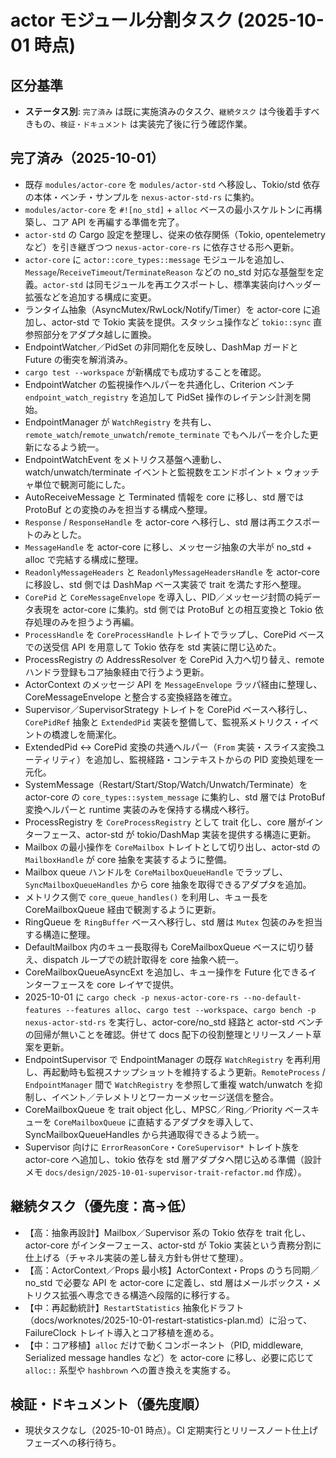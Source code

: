 # actor モジュール分割タスク (2025-10-01 時点)

## 区分基準
- **ステータス別**: `完了済み` は既に実施済みのタスク、`継続タスク` は今後着手すべきもの、`検証・ドキュメント` は実装完了後に行う確認作業。

## 完了済み（2025-10-01）
- 既存 `modules/actor-core` を `modules/actor-std` へ移設し、Tokio/std 依存の本体・ベンチ・サンプルを `nexus-actor-std-rs` に集約。
- `modules/actor-core` を `#![no_std]` + `alloc` ベースの最小スケルトンに再構築し、コア API を再編する準備を完了。
- `actor-std` の Cargo 設定を整理し、従来の依存関係（Tokio, opentelemetry など）を引き継ぎつつ `nexus-actor-core-rs` に依存させる形へ更新。
- `actor-core` に `actor::core_types::message` モジュールを追加し、`Message`/`ReceiveTimeout`/`TerminateReason` などの no_std 対応な基盤型を定義。`actor-std` は同モジュールを再エクスポートし、標準実装向けヘッダー拡張などを追加する構成に変更。
- ランタイム抽象（AsyncMutex/RwLock/Notify/Timer）を actor-core に追加し、actor-std で Tokio 実装を提供。スタッシュ操作など `tokio::sync` 直参照部分をアダプタ越しに置換。
- EndpointWatcher／PidSet の非同期化を反映し、DashMap ガードと Future の衝突を解消済み。
- `cargo test --workspace` が新構成でも成功することを確認。
- EndpointWatcher の監視操作ヘルパーを共通化し、Criterion ベンチ `endpoint_watch_registry` を追加して PidSet 操作のレイテンシ計測を開始。
- EndpointManager が `WatchRegistry` を共有し、`remote_watch`/`remote_unwatch`/`remote_terminate` でもヘルパーを介した更新になるよう統一。
- EndpointWatchEvent をメトリクス基盤へ連動し、watch/unwatch/terminate イベントと監視数をエンドポイント × ウォッチャ単位で観測可能にした。
- AutoReceiveMessage と Terminated 情報を core に移し、std 層では ProtoBuf との変換のみを担当する構成へ整理。
- `Response` / `ResponseHandle` を actor-core へ移行し、std 層は再エクスポートのみとした。
- `MessageHandle` を actor-core に移し、メッセージ抽象の大半が no_std + alloc で完結する構成に整理。
- `ReadonlyMessageHeaders` と `ReadonlyMessageHeadersHandle` を actor-core に移設し、std 側では DashMap ベース実装で trait を満たす形へ整理。
- `CorePid` と `CoreMessageEnvelope` を導入し、PID／メッセージ封筒の純データ表現を actor-core に集約。std 側では ProtoBuf との相互変換と Tokio 依存処理のみを担うよう再編。
- `ProcessHandle` を `CoreProcessHandle` トレイトでラップし、CorePid ベースでの送受信 API を用意して Tokio 依存を std 実装に閉じ込めた。
- ProcessRegistry の AddressResolver を CorePid 入力へ切り替え、remote ハンドラ登録もコア抽象経由で行うよう更新。
- ActorContext のメッセージ API を `MessageEnvelope` ラッパ経由に整理し、CoreMessageEnvelope と整合する変換経路を確立。
- Supervisor／SupervisorStrategy トレイトを CorePid ベースへ移行し、`CorePidRef` 抽象と `ExtendedPid` 実装を整備して、監視系メトリクス・イベントの橋渡しを簡潔化。
- ExtendedPid ↔ CorePid 変換の共通ヘルパー（`From` 実装・スライス変換ユーティリティ）を追加し、監視経路・コンテキストからの PID 変換処理を一元化。
- SystemMessage（Restart/Start/Stop/Watch/Unwatch/Terminate）を actor-core の `core_types::system_message` に集約し、std 層では ProtoBuf 変換ヘルパーと runtime 実装のみを保持する構成へ移行。
- ProcessRegistry を `CoreProcessRegistry` として trait 化し、core 層がインターフェース、actor-std が tokio/DashMap 実装を提供する構造に更新。
- Mailbox の最小操作を `CoreMailbox` トレイトとして切り出し、actor-std の `MailboxHandle` が core 抽象を実装するように整備。
- Mailbox queue ハンドルを `CoreMailboxQueueHandle` でラップし、`SyncMailboxQueueHandles` から core 抽象を取得できるアダプタを追加。
- メトリクス側で `core_queue_handles()` を利用し、キュー長を CoreMailboxQueue 経由で観測するように更新。
- RingQueue を `RingBuffer` ベースへ移行し、std 層は `Mutex` 包装のみを担当する構造に整理。
- DefaultMailbox 内のキュー長取得も CoreMailboxQueue ベースに切り替え、dispatch ループでの統計取得を core 抽象へ統一。
- CoreMailboxQueueAsyncExt を追加し、キュー操作を Future 化できるインターフェースを core レイヤで提供。
- 2025-10-01 に `cargo check -p nexus-actor-core-rs --no-default-features --features alloc`、`cargo test --workspace`、`cargo bench -p nexus-actor-std-rs` を実行し、actor-core/no_std 経路と actor-std ベンチの回帰が無いことを確認。併せて docs 配下の役割整理とリリースノート草案を更新。
- EndpointSupervisor で EndpointManager の既存 `WatchRegistry` を再利用し、再起動時も監視スナップショットを維持するよう更新。`RemoteProcess` / `EndpointManager` 間で `WatchRegistry` を参照して重複 watch/unwatch を抑制し、イベント／テレメトリとワーカーメッセージ送信を整合。
- CoreMailboxQueue を trait object 化し、MPSC／Ring／Priority ベースキューを `CoreMailboxQueue` に直結するアダプタを導入して、SyncMailboxQueueHandles から共通取得できるよう統一。
- Supervisor 向けに `ErrorReasonCore`・`CoreSupervisor*` トレイト族を actor-core へ追加し、tokio 依存を std 層アダプタへ閉じ込める準備（設計メモ `docs/design/2025-10-01-supervisor-trait-refactor.md` 作成）。

## 継続タスク（優先度：高→低）
- 【高：抽象再設計】Mailbox／Supervisor 系の Tokio 依存を trait 化し、actor-core がインターフェース、actor-std が Tokio 実装という責務分割に仕上げる（チャネル実装の差し替え方針も併せて整理）。
- 【高：ActorContext／Props 最小核】ActorContext・Props のうち同期／no_std で必要な API を actor-core に定義し、std 層はメールボックス・メトリクス拡張へ専念できる構造へ段階的に移行する。
- 【中：再起動統計】`RestartStatistics` 抽象化ドラフト（docs/worknotes/2025-10-01-restart-statistics-plan.md）に沿って、FailureClock トレイト導入とコア移植を進める。
- 【中：コア移植】`alloc` だけで動くコンポーネント（PID, middleware, Serialized message handles など）を actor-core に移し、必要に応じて `alloc::` 系型や `hashbrown` への置き換えを実施する。

## 検証・ドキュメント（優先度順）
- 現状タスクなし（2025-10-01 時点）。CI 定期実行とリリースノート仕上げフェーズへの移行待ち。
